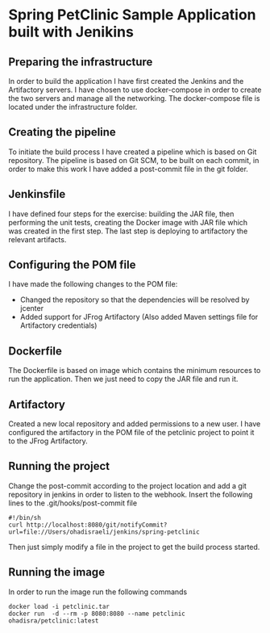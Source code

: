 # Spring PetClinic Sample Application built with Jenikins

## Preparing the infrastructure
In order to build the application I have first created the Jenkins and the Artifactory servers.
I have chosen to use docker-compose in order to create the two servers and manage all the networking.
The docker-compose file is located under the infrastructure folder.

## Creating the pipeline
To initiate the build process I have created a pipeline which is based on Git repository.
The pipeline is based on Git SCM, to be built on each commit, in order to make this work I have added a post-commit file in the git folder.

## Jenkinsfile
I have defined four steps for the exercise: building the JAR file, then performing the unit tests, creating the Docker image with JAR file which was created in the first step. The last step is deploying to artifactory the relevant artifacts.

## Configuring the POM file
I have made the following changes to the POM file:

* Changed the repository so that the dependencies will be resolved by jcenter
* Added support for JFrog Artifactory (Also added Maven settings file for Artifactory credentials)

## Dockerfile
The Dockerfile is based on image which contains the minimum resources to run the application.
Then we just need to copy the JAR file and run it.

## Artifactory
Created a new local repository and added permissions to a new user.
I have configured the artifactory in the POM file of the petclinic project to point it to the JFrog Artifactory.

## Running the project
Change the post-commit according to the project location and add a git repository in jenkins in order to listen to the webhook.
Insert the following lines to the .git/hooks/post-commit file

```
#!/bin/sh
curl http://localhost:8080/git/notifyCommit?url=file://Users/ohadisraeli/jenkins/spring-petclinic
```

Then just simply modify a file in the project to get the build process started.

## Running the image
In order to run the image run the following commands 
```
docker load -i petclinic.tar
docker run  -d --rm -p 8080:8080 --name petclinic ohadisra/petclinic:latest
```